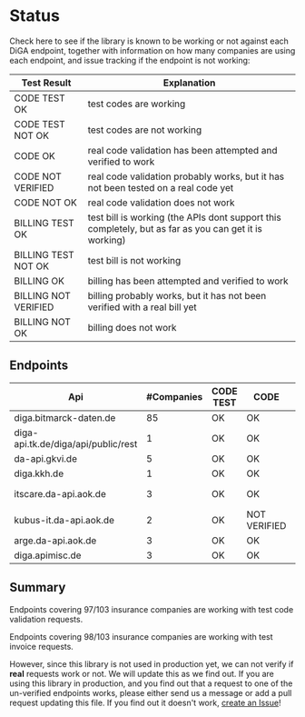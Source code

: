 # Status

Check here to see if the library is known to be working or not against each DiGA endpoint,
together with information on how many companies are using each endpoint, and issue tracking if the endpoint is not working:

| Test Result          | Explanation                                                                                           |
| -------------------- | ----------------------------------------------------------------------------------------------------- |
| CODE TEST OK         | test codes are working                                                                                |
| CODE TEST NOT OK     | test codes are not working                                                                            |
| CODE OK              | real code validation has been attempted and verified to work                                          |
| CODE NOT VERIFIED    | real code validation probably works, but it has not been tested on a real code yet                    |
| CODE NOT OK          | real code validation does not work                                                                    |
| BILLING TEST OK      | test bill is working (the APIs dont support this completely, but as far as you can get it is working) |
| BILLING TEST NOT OK  | test bill is not working                                                                              |
| BILLING OK           | billing has been attempted and verified to work                                                       |
| BILLING NOT VERIFIED | billing probably works, but it has not been verified with a real bill yet                             |
| BILLING NOT OK       | billing does not work                                                                                 |

## Endpoints

| Api                                 | #Companies | CODE TEST | CODE         | BILLING TEST | BILLING      |
| ----------------------------------- | ---------- | --------- | ------------ | ------------ | ------------ |
| diga.bitmarck-daten.de              | 85         | OK        | OK           | OK           | OK           |
| diga-api.tk.de/diga/api/public/rest | 1          | OK        | OK           | OK           | OK           |
| da-api.gkvi.de                      | 5          | OK        | OK           | OK           | OK           |
| diga.kkh.de                         | 1          | OK        | OK           |              |              |
| itscare.da-api.aok.de               | 3          | OK        | OK           | OK           | NOT VERIFIED |
| kubus-it.da-api.aok.de              | 2          | OK        | NOT VERIFIED | OK           | NOT VERIFIED |
| arge.da-api.aok.de                  | 3          | OK        | OK           | OK           | OK           |
| diga.apimisc.de                     | 3          | OK        | OK           | NOT OK       | OK           |

## Summary

Endpoints covering 97/103 insurance companies are working with test code validation requests.

Endpoints covering 98/103 insurance companies are working with test invoice requests.

However, since this library is not used in production yet, we can not verify if __real__ requests work or not.
We will update this as we find out. If you are using this library in production, and you find out that a request to
one of the un-verified endpoints works, please either send us a message or add a pull request updating this file.
If you find out it doesn't work, [create an Issue](https://github.com/alex-therapeutics/diga-api-client/issues/new/choose)!
